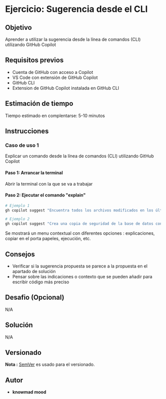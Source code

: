 # Ejercicio: Sugerencia desde el CLI

## Objetivo

Aprender a utilizar la sugerencia desde la línea de comandos (CLI) utilizando GitHub Copilot

## Requisitos previos

- Cuenta de GitHub con acceso a Copilot
- VS Code con extensión de GitHub Copilot
- GitHub CLI
- Extension de GitHub Copilot instalada en GitHub CLI

## Estimación de tiempo

Tiempo estimado en complentarse: 5-10 minutos

## Instrucciones

### Caso de uso 1

Explicar un comando desde la línea de comandos (CLI) utilizando GitHub Copilot

#### Paso 1: Arrancar la terminal

Abrir la terminal con la que se va a trabajar

#### Paso 2: Ejecutar el comando "explain"

```bash
# Ejemplo 1
gh copilot suggest "Encuentra todos los archivos modificados en los últimos 7 días"

# Ejemplo 2
gh copilot suggest "Crea una copia de seguridad de la base de datos con marca de tiempo"
```

Se mostrará un menu contextual con diferentes opciones : explicaciones, copiar en el porta papeles, ejecución, etc.

## Consejos

- Verificar si la sugerencia propuesta se parece a la propuesta en el apartado de solución
- Pensar sobre las indicaciones o contexto que se pueden añadir para escribir código más preciso

## Desafio (Opcional)

N/A

## Solución

N/A

## Versionado

**Nota :** [SemVer](http://semver.org/) es usado para el versionado.

## Autor

* **knowmad mood**